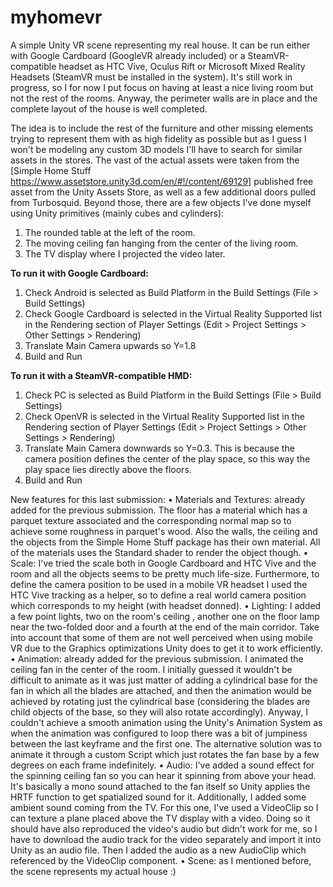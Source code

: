 # myhomevr
A simple Unity VR scene representing my real house. It can be run either with Google Cardboard (GoogleVR already included) or a SteamVR-compatible headset as HTC Vive, Oculus Rift or Microsoft Mixed Reality Headsets (SteamVR must be installed in the system). It's still work in progress, so I for now I put focus on having at least a nice living room but not the rest of the rooms. Anyway, the perimeter walls are in place and the complete layout of the house is well completed.

The idea is to include the rest of the furniture and other missing elements trying to represent them with as high fidelity as possible but as I guess I won't be modeling any custom 3D models I'll have to search for similar assets in the stores. The vast of the actual assets were taken from the [Simple Home Stuff https://www.assetstore.unity3d.com/en/#!/content/69129] published free asset from the Unity Assets Store, as well as a few additional doors pulled from Turbosquid. Beyond those, there are a few objects I've done myself using Unity primitives (mainly cubes and cylinders):

1.	The rounded table at the left of the room.
2.	The moving ceiling fan hanging from the center of the living room.
3.	The TV display where I projected the video later.

**To run it with Google Cardboard:**
1. Check Android is selected as Build Platform in the Build Settings (File > Build Settings)
2. Check Google Cardboard is selected in the Virtual Reality Supported list in the Rendering section of Player Settings (Edit > Project Settings > Other Settings > Rendering)
3. Translate Main Camera upwards so Y=1.8
4. Build and Run

**To run it with a SteamVR-compatible HMD:**
1. Check PC is selected as Build Platform in the Build Settings (File > Build Settings)
2. Check OpenVR is selected in the Virtual Reality Supported list in the Rendering section of Player Settings (Edit > Project Settings > Other Settings > Rendering)
3. Translate Main Camera downwards so Y=0.3. This is because the camera position defines the center of the play space, so this way the play space lies directly above the floors.
4.	Build and Run




New features for this last submission:
•	Materials and Textures: already added for the previous submission. The floor has a material which has a parquet texture associated and the corresponding normal map so to achieve some roughness in parquet's wood. Also the walls, the ceiling and the objects from the Simple Home Stuff package has their own material. All of the materials uses the Standard shader to render the object though.
•	Scale: I've tried the scale both in Google Cardboard and HTC Vive and the room and all the objects seems to be pretty much life-size. Furthermore, to define the camera position to be used in a mobile VR headset I used the HTC Vive tracking as a helper, so to define a real world camera position which corresponds to my height (with headset donned).
•	Lighting: I added a few point lights, two on the room's ceiling , another one on the floor lamp near the two-folded door and a fourth at the end of the main corridor. Take into account that some of them are not well perceived when using mobile VR due to the Graphics optimizations Unity does to get it to work efficiently.
•	Animation: already added for the previous submission. I animated the ceiling fan in the center of the room. I initially guessed it wouldn't be difficult to animate as it was just matter of adding a cylindrical base for the fan in which all the blades are attached, and then the animation would be achieved by rotating just the cylindrical base (considering the blades are child objects of the base, so they will also rotate accordingly). Anyway, I couldn't achieve a smooth animation using the Unity's Animation System as when the animation was configured to loop there was a bit of jumpiness between the last keyframe and the first one. The alternative solution was to animate it through a custom Script which just rotates the fan base by a few degrees on each frame indefinitely.
•	Audio: I've added a sound effect for the spinning ceiling fan so you can hear it spinning from above your head. It's basically a mono sound attached to the fan itself so Unity applies the HRTF function to get spatialized sound for it. Additionally, I added some ambient sound coming from the TV. For this one, I've used a VideoClip so I can texture a plane placed above the TV display with a video. Doing so it should have also reproduced the video's audio but didn't work for me, so I have to download the audio track for the video separately and import it into Unity as an audio file. Then I added the audio as a new AudioClip which referenced by the VideoClip component.
•	Scene: as I mentioned before, the scene represents my actual house :)

